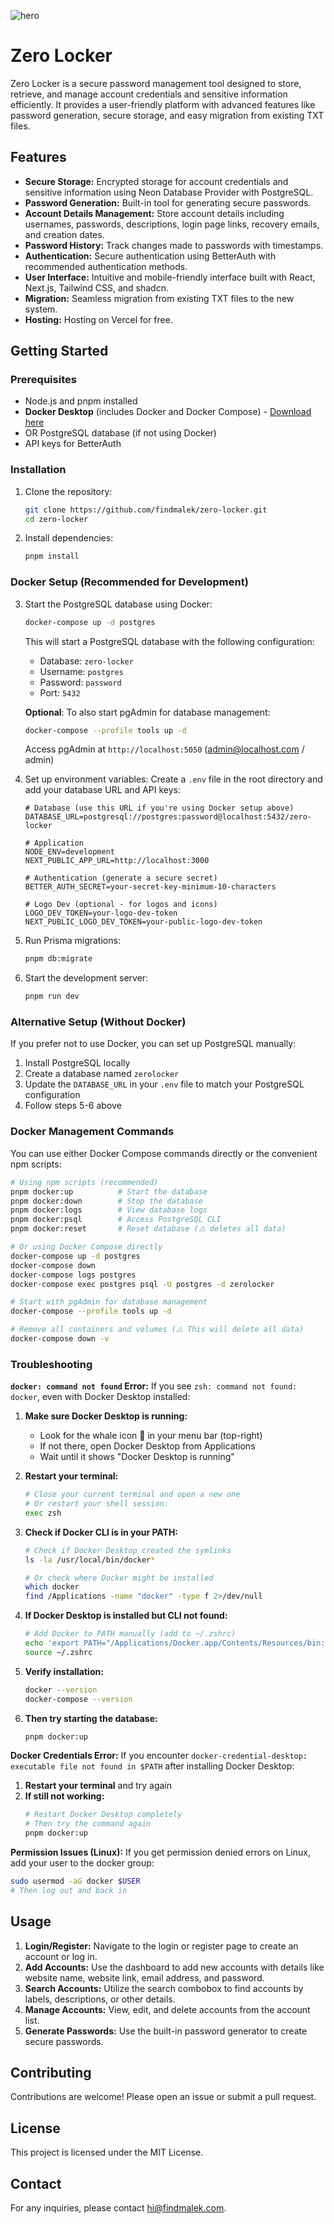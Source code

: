 ![hero](github.png)

# Zero Locker

Zero Locker is a secure password management tool designed to store, retrieve, and manage account credentials and sensitive information efficiently. It provides a user-friendly platform with advanced features like password generation, secure storage, and easy migration from existing TXT files.

## Features

- **Secure Storage:** Encrypted storage for account credentials and sensitive information using Neon Database Provider with PostgreSQL.
- **Password Generation:** Built-in tool for generating secure passwords.
- **Account Details Management:** Store account details including usernames, passwords, descriptions, login page links, recovery emails, and creation dates.
- **Password History:** Track changes made to passwords with timestamps.
- **Authentication:** Secure authentication using BetterAuth with recommended authentication methods.
- **User Interface:** Intuitive and mobile-friendly interface built with React, Next.js, Tailwind CSS, and shadcn.
- **Migration:** Seamless migration from existing TXT files to the new system.
- **Hosting:** Hosting on Vercel for free.

## Getting Started

### Prerequisites

- Node.js and pnpm installed
- **Docker Desktop** (includes Docker and Docker Compose) - [Download here](https://www.docker.com/products/docker-desktop/)
- OR PostgreSQL database (if not using Docker)
- API keys for BetterAuth

### Installation

1. Clone the repository:

   ```bash
   git clone https://github.com/findmalek/zero-locker.git
   cd zero-locker
   ```

2. Install dependencies:

   ```bash
   pnpm install
   ```

### Docker Setup (Recommended for Development)

3. Start the PostgreSQL database using Docker:

   ```bash
   docker-compose up -d postgres
   ```

   This will start a PostgreSQL database with the following configuration:
   - Database: `zero-locker`
   - Username: `postgres`
   - Password: `password`
   - Port: `5432`

   **Optional**: To also start pgAdmin for database management:
   ```bash
   docker-compose --profile tools up -d
   ```
   Access pgAdmin at `http://localhost:5050` (admin@localhost.com / admin)

4. Set up environment variables:
   Create a `.env` file in the root directory and add your database URL and API keys:

   ```env
   # Database (use this URL if you're using Docker setup above)
   DATABASE_URL=postgresql://postgres:password@localhost:5432/zero-locker

   # Application
   NODE_ENV=development
   NEXT_PUBLIC_APP_URL=http://localhost:3000

   # Authentication (generate a secure secret)
   BETTER_AUTH_SECRET=your-secret-key-minimum-10-characters

   # Logo Dev (optional - for logos and icons)
   LOGO_DEV_TOKEN=your-logo-dev-token
   NEXT_PUBLIC_LOGO_DEV_TOKEN=your-public-logo-dev-token
   ```

5. Run Prisma migrations:

   ```bash
   pnpm db:migrate
   ```

6. Start the development server:
   ```bash
   pnpm run dev
   ```

### Alternative Setup (Without Docker)

If you prefer not to use Docker, you can set up PostgreSQL manually:

1. Install PostgreSQL locally
2. Create a database named `zerolocker`
3. Update the `DATABASE_URL` in your `.env` file to match your PostgreSQL configuration
4. Follow steps 5-6 above

### Docker Management Commands

You can use either Docker Compose commands directly or the convenient npm scripts:

```bash
# Using npm scripts (recommended)
pnpm docker:up          # Start the database
pnpm docker:down        # Stop the database
pnpm docker:logs        # View database logs
pnpm docker:psql        # Access PostgreSQL CLI
pnpm docker:reset       # Reset database (⚠️ deletes all data)

# Or using Docker Compose directly
docker-compose up -d postgres
docker-compose down
docker-compose logs postgres
docker-compose exec postgres psql -U postgres -d zerolocker

# Start with pgAdmin for database management
docker-compose --profile tools up -d

# Remove all containers and volumes (⚠️ This will delete all data)
docker-compose down -v
```

### Troubleshooting

**`docker: command not found` Error:**
If you see `zsh: command not found: docker`, even with Docker Desktop installed:

1. **Make sure Docker Desktop is running:**
   - Look for the whale icon 🐳 in your menu bar (top-right)
   - If not there, open Docker Desktop from Applications
   - Wait until it shows "Docker Desktop is running"

2. **Restart your terminal:**
   ```bash
   # Close your current terminal and open a new one
   # Or restart your shell session:
   exec zsh
   ```

3. **Check if Docker CLI is in your PATH:**
   ```bash
   # Check if Docker Desktop created the symlinks
   ls -la /usr/local/bin/docker*
   
   # Or check where Docker might be installed
   which docker
   find /Applications -name "docker" -type f 2>/dev/null
   ```

4. **If Docker Desktop is installed but CLI not found:**
   ```bash
   # Add Docker to PATH manually (add to ~/.zshrc)
   echo 'export PATH="/Applications/Docker.app/Contents/Resources/bin:$PATH"' >> ~/.zshrc
   source ~/.zshrc
   ```

5. **Verify installation:**
   ```bash
   docker --version
   docker-compose --version
   ```

6. **Then try starting the database:**
   ```bash
   pnpm docker:up
   ```

**Docker Credentials Error:**
If you encounter `docker-credential-desktop: executable file not found in $PATH` after installing Docker Desktop:

1. **Restart your terminal** and try again
2. **If still not working:**
   ```bash
   # Restart Docker Desktop completely
   # Then try the command again
   pnpm docker:up
   ```

**Permission Issues (Linux):**
If you get permission denied errors on Linux, add your user to the docker group:
```bash
sudo usermod -aG docker $USER
# Then log out and back in
```

## Usage

1. **Login/Register:** Navigate to the login or register page to create an account or log in.
2. **Add Accounts:** Use the dashboard to add new accounts with details like website name, website link, email address, and password.
3. **Search Accounts:** Utilize the search combobox to find accounts by labels, descriptions, or other details.
4. **Manage Accounts:** View, edit, and delete accounts from the account list.
5. **Generate Passwords:** Use the built-in password generator to create secure passwords.

## Contributing

Contributions are welcome! Please open an issue or submit a pull request.

## License

This project is licensed under the MIT License.

## Contact

For any inquiries, please contact [hi@findmalek.com](mailto:hi@findmalek.com).
